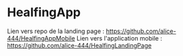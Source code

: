 # HealfingApp


Lien vers repo de la landing page : https://github.com/alice-444/HealfingAppMobile
Lien vers l'application mobile : https://github.com/alice-444/HealfingLandingPage
